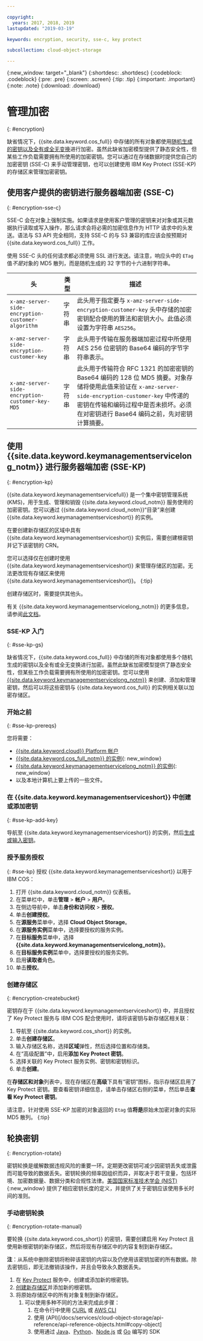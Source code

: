 ```yaml
---

copyright:
  years: 2017, 2018, 2019
lastupdated: "2019-03-19"

keywords: encryption, security, sse-c, key protect

subcollection: cloud-object-storage

---
```

{:new_window: target="_blank"}
{:shortdesc: .shortdesc}
{:codeblock: .codeblock}
{:pre: .pre}
{:screen: .screen}
{:tip: .tip}
{:important: .important}
{:note: .note}
{:download: .download} 

# 管理加密
{: #encryption}

缺省情况下，{{site.data.keyword.cos_full}} 中存储的所有对象都使用[随机生成的密钥以及全有或全无变换](/docs/services/cloud-object-storage/info?topic=cloud-object-storage-security)进行加密。虽然此缺省加密模型提供了静态安全性，但某些工作负载需要拥有所使用的加密密钥。您可以通过在存储数据时提供您自己的加密密钥 (SSE-C) 来手动管理密钥，也可以创建使用 IBM Key Protect (SSE-KP) 的存储区来管理加密密钥。

## 使用客户提供的密钥进行服务器端加密 (SSE-C)
{: #encryption-sse-c}

SSE-C 会在对象上强制实施。如果请求是使用客户管理的密钥来对对象或其元数据执行读取或写入操作，那么请求会将必需的加密信息作为 HTTP 请求中的头发送。语法与 S3 API 完全相同，支持 SSE-C 的与 S3 兼容的库应该会按预期对 {{site.data.keyword.cos_full}} 工作。

使用 SSE-C 头的任何请求都必须使用 SSL 进行发送。请注意，响应头中的 `ETag` 值*不是*对象的 MD5 散列，而是随机生成的 32 字节的十六进制字符串。

头|类型|描述
--- | ---- | ------------
`x-amz-server-side-encryption-customer-algorithm`|字符串|此头用于指定要与 `x-amz-server-side-encryption-customer-key` 头中存储的加密密钥配合使用的算法和密钥大小。此值必须设置为字符串 `AES256`。
`x-amz-server-side-encryption-customer-key`|字符串|此头用于传输在服务器端加密过程中所使用 AES 256 位密钥的 Base64 编码的字节字符串表示。
`x-amz-server-side-encryption-customer-key-MD5`|字符串|此头用于传输符合 RFC 1321 的加密密钥的 Base64 编码的 128 位 MD5 摘要。对象存储将使用此值来验证在 `x-amz-server-side-encryption-customer-key` 中传递的密钥在传输和编码过程中是否未损坏。必须在对密钥进行 Base64 编码之前，先对密钥计算摘要。


## 使用 {{site.data.keyword.keymanagementservicelong_notm}} 进行服务器端加密 (SSE-KP)
{: #encryption-kp}

{{site.data.keyword.keymanagementservicefull}} 是一个集中密钥管理系统 (KMS)，用于生成、管理和销毁 {{site.data.keyword.cloud_notm}} 服务使用的加密密钥。您可以通过 {{site.data.keyword.cloud_notm}}“目录”来创建 {{site.data.keyword.keymanagementserviceshort}} 的实例。

在要创建新存储区的区域中具有 {{site.data.keyword.keymanagementserviceshort}} 实例后，需要创建根密钥并记下该密钥的 CRN。

您可以选择仅在创建时使用 {{site.data.keyword.keymanagementserviceshort}} 来管理存储区的加密。无法更改现有存储区来使用 {{site.data.keyword.keymanagementserviceshort}}。
{:tip}

创建存储区时，需要提供其他头。

有关 {{site.data.keyword.keymanagementservicelong_notm}} 的更多信息，请参阅[此文档](/docs/services/key-protect?topic=key-protect-getting-started-tutorial#getting-started-with-key-protect)。

### SSE-KP 入门
{: #sse-kp-gs}

缺省情况下，{{site.data.keyword.cos_full}} 中存储的所有对象都使用多个随机生成的密钥以及全有或全无变换进行加密。虽然此缺省加密模型提供了静态安全性，但某些工作负载需要拥有所使用的加密密钥。您可以使用 [{{site.data.keyword.keymanagementservicelong_notm}}](/docs/services/key-protect?topic=key-protect-about) 来创建、添加和管理密钥，然后可以将这些密钥与 {{site.data.keyword.cos_full}} 的实例相关联以加密存储区。

### 开始之前
{: #sse-kp-prereqs}

您将需要：
  * [{{site.data.keyword.cloud}} Platform 帐户](http://cloud.ibm.com)
  * [{{site.data.keyword.cos_full_notm}} 的实例](http://cloud.ibm.com/catalog/services/cloud-object-storage){: new_window}
  * [{{site.data.keyword.keymanagementservicelong_notm}} 的实例](http://cloud.ibm.com/catalog/services/key-protect){: new_window}
  * 以及本地计算机上要上传的一些文件。

### 在 {{site.data.keyword.keymanagementserviceshort}} 中创建或添加密钥
{: #sse-kp-add-key}

导航至 {{site.data.keyword.keymanagementserviceshort}} 的实例，然后[生成或输入密钥](/docs/services/key-protect?topic=key-protect-getting-started-tutorial)。

### 授予服务授权
{: #sse-kp}
授权 {{site.data.keyword.keymanagementserviceshort}} 以用于 IBM COS：

1. 打开 {{site.data.keyword.cloud_notm}} 仪表板。
2. 在菜单栏中，单击**管理** &gt; **帐户** &gt; **用户**。
3. 在侧边导航中，单击**身份和访问权** &gt; **授权**。
4. 单击**创建授权**。
5. 在**源服务**菜单中，选择 **Cloud Object Storage**。
6. 在**源服务实例**菜单中，选择要授权的服务实例。
7. 在**目标服务**菜单中，选择 **{{site.data.keyword.keymanagementservicelong_notm}}**。
8. 在**目标服务实例**菜单中，选择要授权的服务实例。
9. 启用**读取者**角色。
10. 单击**授权**。

### 创建存储区
{: #encryption-createbucket}

密钥存在于 {{site.data.keyword.keymanagementserviceshort}} 中，并且授权了 Key Protect 服务与 IBM COS 配合使用时，请将该密钥与新存储区相关联：

1. 导航至 {{site.data.keyword.cos_short}} 的实例。
2. 单击**创建存储区**。
3. 输入存储区名称，选择**区域**弹性，然后选择位置和存储类。
4. 在“高级配置”中，启用**添加 Key Protect 密钥**。
5. 选择关联的 Key Protect 服务实例、密钥和密钥标识。
6. 单击**创建**。

在**存储区和对象**列表中，现在存储区在**高级**下具有“密钥”图标，指示存储区启用了 Key Protect 密钥。要查看密钥详细信息，请单击存储区右侧的菜单，然后单击**查看 Key Protect 密钥**。

请注意，针对使用 SSE-KP 加密的对象返回的 `Etag` 值**将是**原始未加密对象的实际 MD5 散列。
{:tip}


## 轮换密钥
{: #encryption-rotate}

密钥轮换是缓解数据违规风险的重要一环。定期更改密钥可减少因密钥丢失或泄露而可能导致的数据丢失。密钥轮换的频率因组织而异，并取决于若干变量，包括环境、加密数据量、数据分类和合规性法律。[美国国家标准技术学会 (NIST)](https://www.nist.gov/topics/cryptography){:new_window} 提供了相应密钥长度的定义，并提供了关于密钥应该使用多长时间的准则。

### 手动密钥轮换
{: #encryption-rotate-manual}

要轮换 {{site.data.keyword.cos_short}} 的密钥，需要创建启用 Key Protect 且使用新根密钥的新存储区，然后将现有存储区中的内容复制到新存储区。

**注**：从系统中删除密钥将粉碎该密钥的内容以及仍使用该密钥加密的所有数据。除去密钥后，即无法撤销该操作，并且会导致永久数据丢失。

1. 在 [Key Protect](/docs/services/key-protect?topic=key-protect-getting-started-tutorial) 服务中，创建或添加新的根密钥。
2. [创建新存储区](#encryption-createbucket)并添加新的根密钥。
3. 将原始存储区中的所有对象复制到新存储区。
    1. 可以使用多种不同的方法来完成此步骤：
        1. 在命令行中使用 [CURL](/docs/services/cloud-object-storage/cli?topic=cloud-object-storage-curl) 或 [AWS CLI](/docs/services/cloud-object-storage/cli?topic=cloud-object-storage-aws-cli)
        2. 使用 (API)[/docs/services/cloud-object-storage/api-reference/api-reference-objects.html#copy-object]
        3. 使用通过 [Java](/docs/services/cloud-object-storage/libraries?topic=cloud-object-storage-java)、[Python](/docs/services/cloud-object-storage/libraries?topic=cloud-object-storage-python)、[Node.js](/docs/services/cloud-object-storage/libraries?topic=cloud-object-storage-node) 或 [Go](/docs/services/cloud-object-storage/libraries?topic=cloud-object-storage-go) 编写的 SDK
